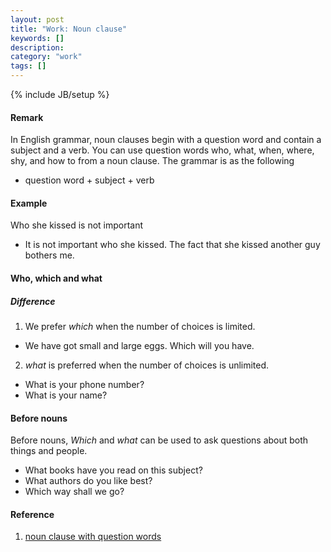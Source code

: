 ```yaml
---
layout: post
title: "Work: Noun clause"
keywords: []
description: 
category: "work"
tags: []
---
```

{% include JB/setup %}

#### Remark
In English grammar, noun clauses begin with a question word and contain a
subject and a verb. You can use question words who, what, when, where, shy, and
how to from a noun clause. The grammar is as the following
- question word + subject + verb


#### Example
Who she kissed is not important
- It is not important who she kissed. The fact that she kissed another guy bothers me.


#### Who, which and what
##### Difference
1. We prefer *which* when the number of choices is limited.
- We have got small and large eggs. Which will you have.
2. *what* is preferred when the number of choices is unlimited.
- What is your phone number?
- What is your name?

#### Before nouns
Before nouns, *Which* and *what* can be used to ask questions about both things and people.
- What books have you read on this subject?
- What authors do you like best?
- Which way shall we go?

#### Reference
1. [noun clause with question words](https://www.myhappyenglish.com/free-english-lesson/2018/07/29/free-english-grammar-lesson-noun-clauses-with-question-words/#:~:text=In%20English%20grammar%2C%20noun%20clauses,subject%20of%20an%20English%20sentence.)
